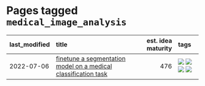 # Pages tagged `medical_image_analysis`

|last_modified|title|est. idea maturity|tags
|:---|:---|---:|:---|
|2022-07-06|[finetune a segmentation model on a medical classification task](../finetune_a_segmentation_model_on_a_medical_classification_task.md)|476|[![](https://img.shields.io/badge/tag-experimental-b25b5)](../tags/experimental.md) [![](https://img.shields.io/badge/tag-image_processing-7c795e)](../tags/image_processing.md) [![](https://img.shields.io/badge/tag-medical_image_analysis-e168be)](../tags/medical_image_analysis.md) [![](https://img.shields.io/badge/tag-tooling-b08442)](../tags/tooling.md)|